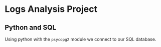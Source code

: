 # Logs Analysis Project 
## Python and SQL

Using python with the `psycopg2` module we connect to our SQL database.
